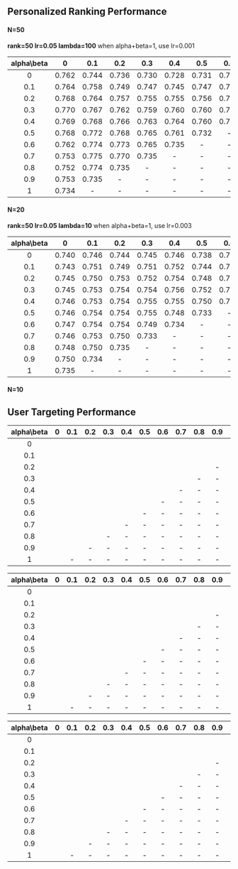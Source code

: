 
## Personalized Ranking Performance 
 
#### N=50 
 
 **rank=50 lr=0.05 lambda=100**  when alpha+beta=1, use lr=0.001

|alpha\beta| 0     |  0.1  |	0.2  |	0.3  |  0.4  |	0.5  |	0.6  |  0.7  |	0.8  |  0.9  |	 1   |
  |:---:  | :---: | :---: | :---: | :---: | :---: | :---: | :---: | :---: | :---: | :---: | :---: |
  |    0   | 0.762 | 0.744 | 0.736 | 0.730 | 0.728 | 0.731 | 0.723 | 0.718 | 0.712 | 0.650 | 0.518 |
  |   0.1  | 0.764 | 0.758 | 0.749 | 0.747 | 0.745 | 0.747 | 0.750 | 0.744 | 0.737 | 0.678 | - | 
  |   0.2  | 0.768 | 0.764 | 0.757 | 0.755 | 0.755 | 0.756 | 0.756 | 0.757 | 0.710 | - | - |
  |   0.3  | 0.770 | 0.767 | 0.762 | 0.759 | 0.760 | 0.760 | 0.758 | 0.715 | - | - | - |
  |   0.4  | 0.769 | 0.768 | 0.766 | 0.763 | 0.764 | 0.760 | 0.725 | - | - | - | - |
  |   0.5  | 0.768 | 0.772 | 0.768 | 0.765 | 0.761 | 0.732 | - | - | - | - | - |
  |   0.6  | 0.762 | 0.774 | 0.773 | 0.765 | 0.735 | - | - | - | - | - | - |
  |   0.7  | 0.753 | 0.775 | 0.770 | 0.735 | - | - | - | - | - | - | - |
  |   0.8  | 0.752 | 0.774 | 0.735 | - | - | - | - | - | - | - | - |
  |   0.9  | 0.753 | 0.735 | - | - | - | - | - | - | - | - | - |
  |    1   | 0.734 | - | - | - | - | - | - | - | - | - | - |

#### N=20  

  **rank=50 lr=0.05 lambda=10**  when alpha+beta=1, use lr=0.003
 
|alpha\beta| 0     |  0.1  |	0.2  |	0.3  |  0.4  |	0.5  |	0.6  |  0.7  |	0.8  |  0.9  |	 1   |
  |:---:  | :---: | :---: | :---: | :---: | :---: | :---: | :---: | :---: | :---: | :---: | :---: |
  |    0   | 0.740 | 0.746 | 0.744 | 0.745 | 0.746 | 0.738 | 0.740 | 0.743 | 0.745 | 0.711 | 0.542  |
  |   0.1  | 0.743 | 0.751 | 0.749 | 0.751 | 0.752 | 0.744 | 0.745 | 0.749 | 0.729 | 0.721 | - | 
  |   0.2  | 0.745 | 0.750 | 0.753 | 0.752 | 0.754 | 0.748 | 0.751 | 0.742 | 0.729 | - | - |
  |   0.3  | 0.745 | 0.753 | 0.754 | 0.754 | 0.756 | 0.752 | 0.746 | 0.730 | - | - | - |
  |   0.4  | 0.746 | 0.753 | 0.754 | 0.755 | 0.755 | 0.750 | 0.731 | - | - | - | - |
  |   0.5  | 0.746 | 0.754 | 0.754 | 0.755 | 0.748 | 0.733 | - | - | - | - | - |
  |   0.6  | 0.747 | 0.754 | 0.754 | 0.749 | 0.734 | - | - | - | - | - | - |
  |   0.7  | 0.746 | 0.753 | 0.750 | 0.733 | - | - | - | - | - | - | - |
  |   0.8  | 0.748 | 0.750 | 0.735 | - | - | - | - | - | - | - | - |
  |   0.9  | 0.750 | 0.734 | - | - | - | - | - | - | - | - | - |
  |    1   | 0.735 | - | - | - | - | - | - | - | - | - | - |
  

#### N=10




## User Targeting Performance  
  
  
  
|alpha\beta| 0     |  0.1  |	0.2  |	0.3  |  0.4  |	0.5  |	0.6  |  0.7  |	0.8  |  0.9  |	 1   |
  |:---:  | :---: | :---: | :---: | :---: | :---: | :---: | :---: | :---: | :---: | :---: | :---: |
  |    0   |  |  |  |  |  |  |  |  |  |  |  |
  |   0.1  |  |  |  |  |  |  |  |  |  |  | - | 
  |   0.2  |  |  |  |  |  |  |  |  |  | - | - |
  |   0.3  |  |  |  |  |  |  |  |  | - | - | - |
  |   0.4  |  |  |  |  |  |  |  | - | - | - | - |
  |   0.5  |  |  |  |  |  |  | - | - | - | - | - |
  |   0.6  |  |  |  |  |  | - | - | - | - | - | - |
  |   0.7  |  |  |  |  | - | - | - | - | - | - | - |
  |   0.8  |  |  |  | - | - | - | - | - | - | - | - |
  |   0.9  |  |  | - | - | - | - | - | - | - | - | - |
  |    1   |  | - | - | - | - | - | - | - | - | - | - |
  
  
  |alpha\beta| 0     |  0.1  |	0.2  |	0.3  |  0.4  |	0.5  |	0.6  |  0.7  |	0.8  |  0.9  |	 1   |
  |:---:  | :---: | :---: | :---: | :---: | :---: | :---: | :---: | :---: | :---: | :---: | :---: |
  |    0   |  |  |  |  |  |  |  |  |  |  |  |
  |   0.1  |  |  |  |  |  |  |  |  |  |  | - | 
  |   0.2  |  |  |  |  |  |  |  |  |  | - | - |
  |   0.3  |  |  |  |  |  |  |  |  | - | - | - |
  |   0.4  |  |  |  |  |  |  |  | - | - | - | - |
  |   0.5  |  |  |  |  |  |  | - | - | - | - | - |
  |   0.6  |  |  |  |  |  | - | - | - | - | - | - |
  |   0.7  |  |  |  |  | - | - | - | - | - | - | - |
  |   0.8  |  |  |  | - | - | - | - | - | - | - | - |
  |   0.9  |  |  | - | - | - | - | - | - | - | - | - |
  |    1   |  | - | - | - | - | - | - | - | - | - | - |
  
  
  |alpha\beta| 0     |  0.1  |	0.2  |	0.3  |  0.4  |	0.5  |	0.6  |  0.7  |	0.8  |  0.9  |	 1   |
  |:---:  | :---: | :---: | :---: | :---: | :---: | :---: | :---: | :---: | :---: | :---: | :---: |
  |    0   |  |  |  |  |  |  |  |  |  |  |  |
  |   0.1  |  |  |  |  |  |  |  |  |  |  | - | 
  |   0.2  |  |  |  |  |  |  |  |  |  | - | - |
  |   0.3  |  |  |  |  |  |  |  |  | - | - | - |
  |   0.4  |  |  |  |  |  |  |  | - | - | - | - |
  |   0.5  |  |  |  |  |  |  | - | - | - | - | - |
  |   0.6  |  |  |  |  |  | - | - | - | - | - | - |
  |   0.7  |  |  |  |  | - | - | - | - | - | - | - |
  |   0.8  |  |  |  | - | - | - | - | - | - | - | - |
  |   0.9  |  |  | - | - | - | - | - | - | - | - | - |
  |    1   |  | - | - | - | - | - | - | - | - | - | - |
  
  

